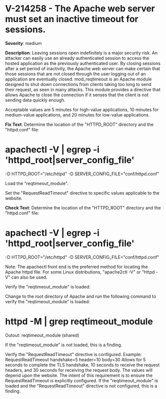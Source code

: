 # V-214258 - The Apache web server must set an inactive timeout for sessions.

**Severity**: medium

**Description**:
Leaving sessions open indefinitely is a major security risk. An attacker can easily use an already authenticated session to access the hosted application as the previously authenticated user. By closing sessions after a set period of inactivity, the Apache web server can make certain that those sessions that are not closed through the user logging out of an application are eventually closed. mod_reqtimeout is an Apache module designed to shut down connections from clients taking too long to send their request, as seen in many attacks. This module provides a directive that allows Apache to close the connection if it senses that the client is not sending data quickly enough.

Acceptable values are 5 minutes for high-value applications, 10 minutes for medium-value applications, and 20 minutes for low-value applications.

**Fix Text**:
Determine the location of the "HTTPD_ROOT" directory and the "httpd.conf" file:

# apachectl -V | egrep -i 'httpd_root|server_config_file'
-D HTTPD_ROOT="/etc/httpd"
-D SERVER_CONFIG_FILE="conf/httpd.conf"

Load the "reqtimeout_module".

Set the "RequestReadTimeout" directive to specific values applicable to the website.

**Check Text**:
Determine the location of the "HTTPD_ROOT" directory and the "httpd.conf" file:

# apachectl -V | egrep -i 'httpd_root|server_config_file'
-D HTTPD_ROOT="/etc/httpd"
-D SERVER_CONFIG_FILE="conf/httpd.conf"

Note: The apachectl front end is the preferred method for locating the Apache httpd file. For some Linux distributions, "apache2ctl -V" or  "httpd -V" can also be used. 

Verify the "reqtimeout_module" is loaded:

Change to the root directory of Apache and run the following command to verify the "reqtimeout_module" is loaded:

# httpd -M | grep reqtimeout_module
Outout: reqtimeout_module (shared)

If the "reqtimeout_module" is not loaded, this is a finding.

Verify the "RequestReadTimeout" directive is configured. 
Example: RequestReadTimeout handshake=5 header=10 body=30
Allows for 5 seconds to complete the TLS handshake, 10 seconds to receive the request headers, and 30 seconds for receiving the request body.
The values will depend upon the website. 
The intent of this requirement is to ensure the RequestReadTimeout is explicitly configured.
If the "reqtimeout_module" is loaded and the "RequestReadTimeout" directive is not configured, this is a finding.
